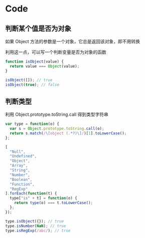 # Code

## 判断某个值是否为对象

如果 Object 方法的参数是一个对象，它总是返回该对象，即不用转换

利用这一点，可以写一个判断变量是否为对象的函数

```javascript
function isObject(value) {
  return value === Object(value);
}

isObject([]); // true
isObject(true); // false
```

## 判断类型

利用 Object.prototype.toString.call 得到类型字符串

```javascript
var type = function(o) {
  var s = Object.prototype.toString.call(o);
  return s.match(/\[object (.*?)\]/)[1].toLowerCase();
};

[
  "Null",
  "Undefined",
  "Object",
  "Array",
  "String",
  "Number",
  "Boolean",
  "Function",
  "RegExp"
].forEach(function(t) {
  type["is" + t] = function(o) {
    return type(o) === t.toLowerCase();
  };
});

type.isObject({}); // true
type.isNumber(NaN); // true
type.isRegExp(/abc/); // true
```
